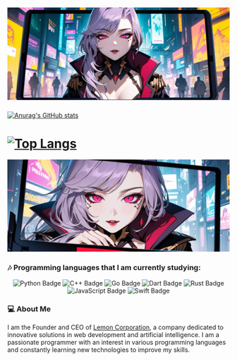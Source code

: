 [![Header](https://github.com/ArtUKnow/ArtUKnow/blob/main/content/undefined_image%20-%202024-06-19T193606.250.png)](https://lemon-corporation.com)
============================================================

[![Anurag's GitHub stats](https://github-readme-stats.vercel.app/api?username=ArtUKnow&theme=tokyonight&show_icons=true)](https://github.com/anuraghazra/github-readme-stats)

[![Top Langs](https://github-readme-stats.vercel.app/api/top-langs/?username=ArtUKnow&theme=tokyonight&layout=compact)](https://github.com/anuraghazra/github-readme-stats)
============================================================

[![Header](https://github.com/ArtUKnow/ArtUKnow/blob/main/content/undefined_image%20-%202024-06-19T193611.446.png)](https://lemon-corporation.com)

### 🎶 Programming languages that I am currently studying:

<div align="center">
  <img src="https://img.shields.io/badge/Python-%2314354C.svg?style=for-the-badge&logo=python&logoColor=white" alt="Python Badge"/>
  <img src="https://img.shields.io/badge/C++-%2300599C.svg?style=for-the-badge&logo=c%2B%2B&logoColor=white" alt="C++ Badge"/>
  <img src="https://img.shields.io/badge/Go-%2300ADD8.svg?style=for-the-badge&logo=go&logoColor=white" alt="Go Badge"/>
  <img src="https://img.shields.io/badge/Dart-%230175C2.svg?style=for-the-badge&logo=dart&logoColor=white" alt="Dart Badge"/>
  <img src="https://img.shields.io/badge/Rust-%23000000.svg?style=for-the-badge&logo=rust&logoColor=white" alt="Rust Badge"/>
  <img src="https://img.shields.io/badge/JavaScript-%23F7DF1E.svg?style=for-the-badge&logo=javascript&logoColor=black" alt="JavaScript Badge"/>
  <img src="https://img.shields.io/badge/Swift-%23FA7343.svg?style=for-the-badge&logo=swift&logoColor=white" alt="Swift Badge"/>
</div>

### 💻 About Me

I am the Founder and CEO of [Lemon Corporation](https://lemon-corporation.com), a company dedicated to innovative solutions in web development and artificial intelligence. I am a passionate programmer with an interest in various programming languages and constantly learning new technologies to improve my skills.

